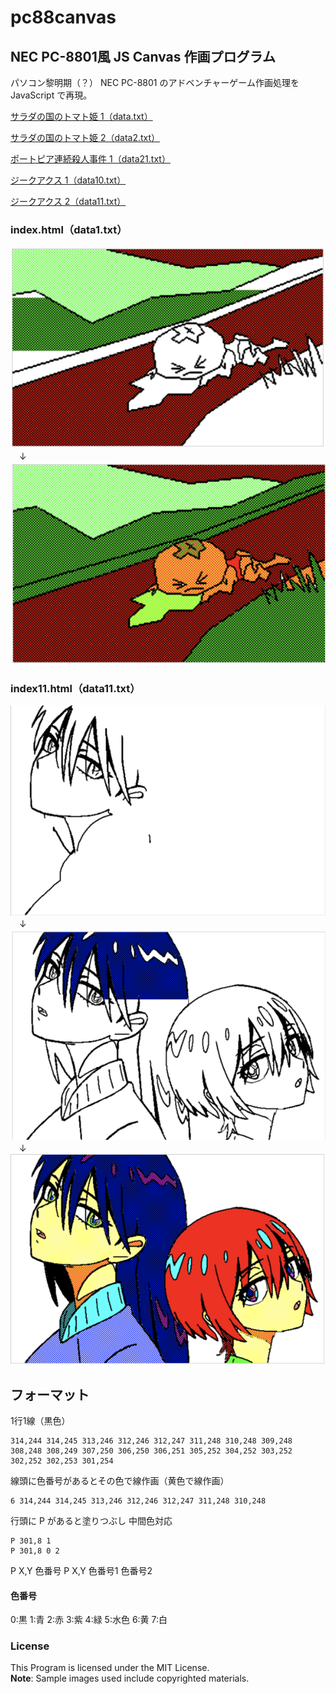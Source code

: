 # pc88canvas

## NEC PC-8801風 JS Canvas 作画プログラム

パソコン黎明期（？） NEC PC-8801 のアドベンチャーゲーム作画処理を JavaScript で再現。

[サラダの国のトマト姫 1（data.txt）](https://bakuretuken.github.io/pc88canvas/)

[サラダの国のトマト姫 2（data2.txt）](https://bakuretuken.github.io/pc88canvas/index2.html)

[ポートピア連続殺人事件 1（data21.txt）](https://bakuretuken.github.io/pc88canvas/index21.html)

[ジークアクス 1（data10.txt）](https://bakuretuken.github.io/pc88canvas/index10.html)

[ジークアクス 2（data11.txt）](https://bakuretuken.github.io/pc88canvas/index11.html)

### index.html（data1.txt）

![PC88Canvas](img/01.png)<br />
　↓<br />
![PC88Canvas](img/02.png)

### index11.html（data11.txt）

![PC88Canvas](img/21.png)<br />
　↓<br />
![PC88Canvas](img/22.png)<br />
　↓<br />
![PC88Canvas](img/23.png)

## フォーマット

1行1線（黒色）
```
314,244 314,245 313,246 312,246 312,247 311,248 310,248 309,248 308,248 308,249 307,250 306,250 306,251 305,252 304,252 303,252 302,252 302,253 301,254
```

線頭に色番号があるとその色で線作画（黄色で線作画）
```
6 314,244 314,245 313,246 312,246 312,247 311,248 310,248
```

行頭に P があると塗りつぶし
中間色対応
```
P 301,8 1
P 301,8 0 2
```

P X,Y 色番号
P X,Y 色番号1 色番号2

#### 色番号
0:黒 1:青 2:赤 3:紫 4:緑 5:水色 6:黄 7:白

### License
This Program is licensed under the MIT License.<br />
**Note**: Sample images used include copyrighted materials.
